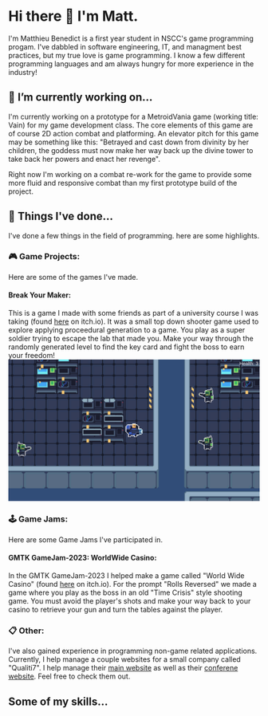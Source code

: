 # Hi there 👋 I'm Matt.

I'm Matthieu Benedict is a first year student in NSCC's game programming progam. I've dabbled in software engineering, IT, and managment best practices, but my true love is game programming. I know a few different programming languages and am always hungry for more experience in the industry!

## 💼 I’m currently working on...
I'm currently working on a prototype for a MetroidVania game (working title: Vain) for my game development class. The core elements of this game are of course 2D action combat and platforming. An elevator pitch for this game may be something like this: "Betrayed and cast down from divinity by her children, the goddess must now make her way back up the divine tower to take back her powers and enact her revenge".

Right now I'm working on a combat re-work for the game to provide some more fluid and responsive combat than my first prototype build of the project.

## 📂 Things I've done...
I've done a few things in the field of programming. here are some highlights.

### 🎮 Game Projects:
Here are some of the games I've made.
#### Break Your Maker:
This is a game I made with some friends as part of a university course I was taking (found [here](https://twitchton.itch.io/break-your-maker) on itch.io). It was a small top down shooter game used to explore applying proceedural generation to a game. You play as a super soldier trying to escape the lab that made you. Make your way through the randomly generated level to find the key card and fight the boss to earn your freedom!
![Break Your Maker Screenshot](https://github.com/gdmbenedict/gdmbenedict/blob/master/SRC-Images/BreakYourMaker.PNG)

### 🕹️ Game Jams:
Here are some Game Jams I've participated in.
#### GMTK GameJam-2023: WorldWide Casino:
In the GMTK GameJam-2023 I helped make a game called "World Wide Casino" (found [here](https://arizoba.itch.io/worldwide-casino) on itch.io). For the prompt "Rolls Reversed" we made a game where you play as the boss in an old "Time Crisis" style shooting game. You must avoid the player's shots and make your way back to your casino to retrieve your gun and turn the tables against the player.

### 📋 Other:
I've also gained experience in programming non-game related applications. Currently, I help manage a couple websites for a small company called "Qualiti7". I help manage their [main website](https://qualiti7.com/) as well as their [conferene website](https://iq7conference.com/?lang=en). Feel free to check them out.

## Some of my skills...

<!--
**gdmbenedict/gdmbenedict** is a ✨ _special_ ✨ repository because its `README.md` (this file) appears on your GitHub profile.

Here are some ideas to get you started:

- 🔭 I’m currently working on ...
- 🌱 I’m currently learning ...
- 👯 I’m looking to collaborate on ...
- 🤔 I’m looking for help with ...
- 💬 Ask me about ...
- 📫 How to reach me: ...
- 😄 Pronouns: ...
- ⚡ Fun fact: ...
-->

